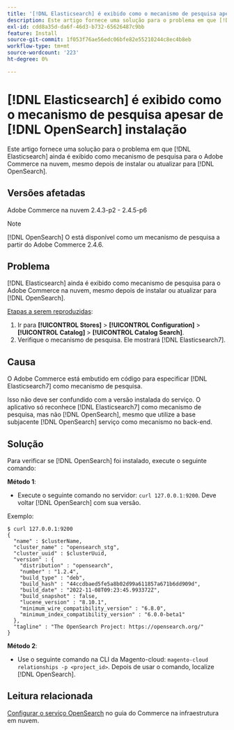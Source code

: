 ```yaml
---
title: '[!DNL Elasticsearch] é exibido como o mecanismo de pesquisa apesar de [!DNL OpenSearch] instalação'
description: Este artigo fornece uma solução para o problema em que [!DNL Elasticsearch] ainda é exibido como mecanismo de pesquisa para o Adobe Commerce na nuvem, mesmo depois de instalar ou atualizar para [!DNL OpenSearch].
exl-id: cdd8a35d-da6f-46d3-b732-65626487c9bb
feature: Install
source-git-commit: 1f053f76ae56edc06bfe82e55210244c8ec4b8eb
workflow-type: tm+mt
source-wordcount: '223'
ht-degree: 0%

---
```


# [!DNL Elasticsearch] é exibido como o mecanismo de pesquisa apesar de [!DNL OpenSearch] instalação

Este artigo fornece uma solução para o problema em que [!DNL Elasticsearch] ainda é exibido como mecanismo de pesquisa para o Adobe Commerce na nuvem, mesmo depois de instalar ou atualizar para [!DNL OpenSearch].

## Versões afetadas

Adobe Commerce na nuvem 2.4.3-p2 - 2.4.5-p6

>[!NOTE]
>
>[!DNL OpenSearch] O está disponível como um mecanismo de pesquisa a partir do Adobe Commerce 2.4.6.

## Problema

[!DNL Elasticsearch] ainda é exibido como mecanismo de pesquisa para o Adobe Commerce na nuvem, mesmo depois de instalar ou atualizar para [!DNL OpenSearch].

<u>Etapas a serem reproduzidas</u>:

1. Ir para **[!UICONTROL Stores]** > **[!UICONTROL Configuration]** > **[!UICONTROL Catalog]** > **[!UICONTROL Catalog Search]**.
1. Verifique o mecanismo de pesquisa. Ele mostrará [!DNL Elasticsearch7].

## Causa

O Adobe Commerce está embutido em código para especificar [!DNL Elasticsearch7] como mecanismo de pesquisa.

Isso não deve ser confundido com a versão instalada do serviço. O aplicativo só reconhece [!DNL Elasticsearch7] como mecanismo de pesquisa, mas não [!DNL OpenSearch], mesmo que utilize a base subjacente [!DNL OpenSearch] serviço como mecanismo no back-end.

## Solução

Para verificar se [!DNL OpenSearch] foi instalado, execute o seguinte comando:

**Método 1**:

* Execute o seguinte comando no servidor: `curl 127.0.0.1:9200`. Deve voltar [!DNL OpenSearch] com sua versão.

Exemplo:

```
$ curl 127.0.0.1:9200
{
  "name" : $clusterName,
  "cluster_name" : "opensearch_stg",
  "cluster_uuid" : $clusterUuid,
  "version" : {
    "distribution" : "opensearch",
    "number" : "1.2.4",
    "build_type" : "deb",
    "build_hash" : "44ccdbaed5fe5a8b02d99a611857a671b6dd909d",
    "build_date" : "2022-11-08T09:23:45.993372Z",
    "build_snapshot" : false,
    "lucene_version" : "8.10.1",
    "minimum_wire_compatibility_version" : "6.8.0",
    "minimum_index_compatibility_version" : "6.0.0-beta1"
  },
  "tagline" : "The OpenSearch Project: https://opensearch.org/"
}
```

**Método 2**:

* Use o seguinte comando na CLI da Magento-cloud: `magento-cloud relationships -p <project_id>`. Depois de usar o comando, localize [!DNL OpenSearch].

## Leitura relacionada

[Configurar o serviço OpenSearch](https://experienceleague.adobe.com/docs/commerce-cloud-service/user-guide/configure/service/opensearch.html) no guia do Commerce na infraestrutura em nuvem.

